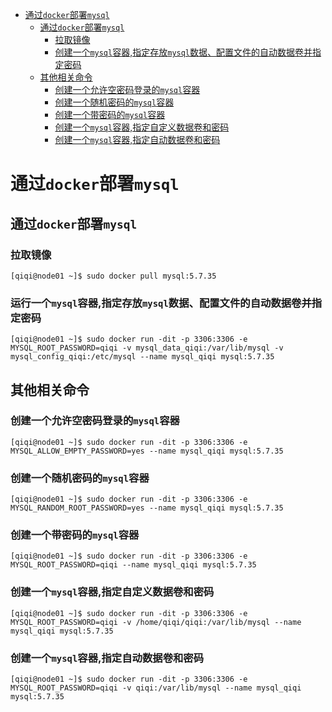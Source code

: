 - [通过`docker`部署`mysql`](#通过docker部署mysql)
  - [通过`docker`部署`mysql`](#通过docker部署mysql-1)
    - [拉取镜像](#拉取镜像)
    - [创建一个`mysql`容器,指定存放`mysql`数据、配置文件的自动数据卷并指定密码](#创建一个mysql容器指定存放mysql数据配置文件的自动数据卷并指定密码)
  - [其他相关命令](#其他相关命令)
    - [创建一个允许空密码登录的`mysql`容器](#创建一个允许空密码登录的mysql容器)
    - [创建一个随机密码的`mysql`容器](#创建一个随机密码的mysql容器)
    - [创建一个带密码的`mysql`容器](#创建一个带密码的mysql容器)
    - [创建一个`mysql`容器,指定自定义数据卷和密码](#创建一个mysql容器指定自定义数据卷和密码)
    - [创建一个`mysql`容器,指定自动数据卷和密码](#创建一个mysql容器指定自动数据卷和密码)

# 通过`docker`部署`mysql`

## 通过`docker`部署`mysql`

### 拉取镜像

```shell
[qiqi@node01 ~]$ sudo docker pull mysql:5.7.35
```

### 运行一个`mysql`容器,指定存放`mysql`数据、配置文件的自动数据卷并指定密码

```shell
[qiqi@node01 ~]$ sudo docker run -dit -p 3306:3306 -e MYSQL_ROOT_PASSWORD=qiqi -v mysql_data_qiqi:/var/lib/mysql -v mysql_config_qiqi:/etc/mysql --name mysql_qiqi mysql:5.7.35
```

## 其他相关命令

### 创建一个允许空密码登录的`mysql`容器

```shell
[qiqi@node01 ~]$ sudo docker run -dit -p 3306:3306 -e MYSQL_ALLOW_EMPTY_PASSWORD=yes --name mysql_qiqi mysql:5.7.35
```

### 创建一个随机密码的`mysql`容器

```shell
[qiqi@node01 ~]$ sudo docker run -dit -p 3306:3306 -e MYSQL_RANDOM_ROOT_PASSWORD=yes --name mysql_qiqi mysql:5.7.35
```

### 创建一个带密码的`mysql`容器

```shell
[qiqi@node01 ~]$ sudo docker run -dit -p 3306:3306 -e MYSQL_ROOT_PASSWORD=qiqi --name mysql_qiqi mysql:5.7.35
```

### 创建一个`mysql`容器,指定自定义数据卷和密码

```shell
[qiqi@node01 ~]$ sudo docker run -dit -p 3306:3306 -e MYSQL_ROOT_PASSWORD=qiqi -v /home/qiqi/qiqi:/var/lib/mysql --name mysql_qiqi mysql:5.7.35
```

### 创建一个`mysql`容器,指定自动数据卷和密码

```shell
[qiqi@node01 ~]$ sudo docker run -dit -p 3306:3306 -e MYSQL_ROOT_PASSWORD=qiqi -v qiqi:/var/lib/mysql --name mysql_qiqi mysql:5.7.35
```

